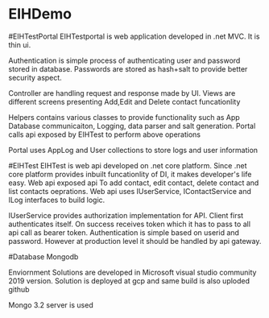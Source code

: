 # EIHDemo

#EIHTestPortal
EIHTestportal is web application developed in .net MVC. It is thin ui. 

Authentication is simple process of authenticating user and password stored in database. Passwords are stored as hash+salt to provide better security aspect. 

Controller are handling request and response made by UI.
Views are different screens presenting Add,Edit and Delete contact funcationlity

Helpers contains various classes to provide functionality such as App Database communicaiton, Logging, data parser and salt generation.
Portal calls api exposed by EIHTest to perform above operations

Portal uses AppLog and User collections to store logs and user information



#EIHTest
EIHTest is web api developed on .net core platform. Since .net core platform provides inbuilt funcationlity of DI, it makes developer's life easy.
Web api exposed api To add contact, edit contact, delete contact and list contacts oeprations.
Web api uses IUserService, IContactService and ILog interfaces to build logic. 

IUserService provides authorization implementation for API. Client first authenticates itself. On success receives token which it has to pass to all api call as bearer token. Authentication is simple based on userid and password. However at production level it should be handled by api gateway. 

#Database
Mongodb


Enviornment
Solutions are developed in Microsoft visual studio community 2019 version. 
Solution is deployed at gcp and same build is also uploded github 

Mongo 3.2 server is used


